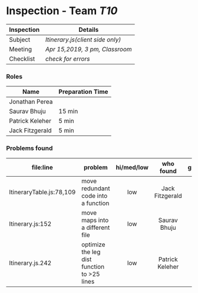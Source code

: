 # Inspection - Team *T10* 
 
| Inspection | Details |
| ----- | ----- |
| Subject | *Itinerary.js(client side only)* |
| Meeting | *Apr 15,2019, 3 pm, Classroom* |
| Checklist | *check for errors* |

### Roles

| Name | Preparation Time |
| ---- | ---- |
| Jonathan Perea | |
| Saurav Bhuju |15 min |
| Patrick Keleher | 5 min |
| Jack Fitzgerald | 5 min |

### Problems found

| file:line | problem | hi/med/low | who found | github#  |
| --- | --- | :---: | :---: | --- |
| ItineraryTable.js:78,109 | move redundant code into a function  | low | Jack Fitzgerald | | 
| Itinerary.js:152 | move maps into a different file  | low | Saurav Bhuju | | 
| Itinerary.js.242 | optimize the leg dist function to >25 lines | low | Patrick Keleher | |
